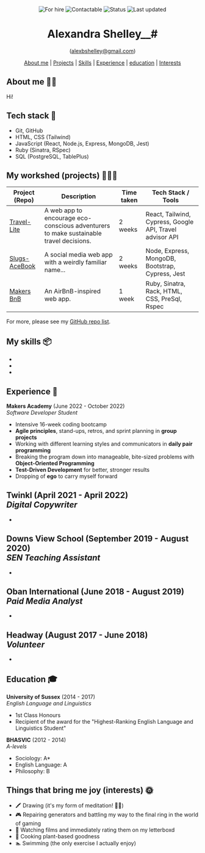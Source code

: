 <div align="center">

![For hire](img)
![Contactable](img)
![Status](img)
![Last updated](img)

# Alexandra Shelley__#
(alexbshelley@gmail.com)

[About me](#about_me) | [Projects](#projects) | [Skills](#skills) | [Experience](#experience) | [education](#education) | [Interests](#interests) 

</div>

## <a name="about_me">About me 👩🏻</a>

Hi! 

## <a name="tech-stack">Tech stack 🤖</a> 
- Git, GitHub
- HTML, CSS (Tailwind)
- JavaScript (React, Node.js, Express, MongoDB, Jest)
- Ruby (Sinatra, RSpec)
- SQL (PostgreSQL, TablePlus)

## <a name="projects">My workshed (projects) 👩🏻‍💻</a>

| Project (Repo)                | Description                  | Time taken                     | Tech Stack / Tools             |
| ----------------------------- | ---------------------------- | ------------------------------ | ------------------------------ |
| [Travel-Lite](https://github.com/Curtis-Turk/Travel-lite) | A web app to encourage eco-conscious adventurers to make sustainable travel decisions. | 2 weeks | React, Tailwind, Cypress, Google API, Travel advisor API |
| [Slugs-AceBook](https://github.com/naomischlosser/acebook-node-slugs)| A social media web app with a weirdly familiar name... | 2 weeks | Node, Express, MongoDB, Bootstrap, Cypress, Jest |
| [Makers BnB](https://github.com/Curtis-Turk/makersbnb-ruby-seed) | An AirBnB-inspired web app. | 1 week | Ruby, Sinatra, Rack, HTML, CSS, PreSql, Rspec |  

For more, please see my [GitHub repo list](https://github.com/alexandrashelley?tab=repositories).

## <a name="skills">My skills 📦</a>
- 
- 
- 

## <a name="experience">Experience 💼</a>

**Makers Academy** (June 2022 - October 2022)  
*Software Developer Student*
- Intensive 16-week coding bootcamp
- **Agile principles**, stand-ups, retros, and sprint planning in **group projects**
- Working with different learning styles and communicators in **daily pair programming**
- Breaking the program down into manageable, bite-sized problems with **Object-Oriented Programming**
- **Test-Driven Development** for better, stronger results
- Dropping of **ego** to carry myself forward

**Twinkl** (April 2021 - April 2022)     
*Digital Copywriter*  
- 
- 

**Downs View School** (September 2019 - August 2020)     
*SEN Teaching Assistant*
- 
- 

**Oban International** (June 2018 - August 2019)  
*Paid Media Analyst*
- 
- 

**Headway** (August 2017 - June 2018)  
*Volunteer*
- 
- 

## <a name="education">Education 🎓</a>

**University of Sussex** (2014 - 2017)  
*English Language and Linguistics*
- 1st Class Honours
- Recipient of the award for the "Highest-Ranking English Language and Linguistics Student"

**BHASVIC** (2012 - 2014)  
*A-levels*
- Sociology: A*
- English Language: A
- Philosophy: B
## <a name="interests">Things that bring me joy (interests) 🌞</a>

- 🖍️ Drawing (it's my form of meditation! 🧘‍♀️)
- 🎮 Repairing generators and battling my way to the final ring in the world of gaming 
- 🎥 Watching films and immediately rating them on my letterboxd 
- 🌱 Cooking plant-based goodness 
- 🏊 Swimming (the only exercise I actually enjoy)